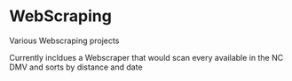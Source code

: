 # WebScraping
Various Webscraping projects

Currently incldues a Webscraper that would scan every available in the NC DMV and sorts by distance and date
